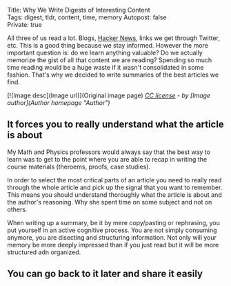 Title: Why We Write Digests of Interesting Content  
Tags: digest, tldr, content, time, memory
Autopost: false   
Private: true   

All three of us read a lot. Blogs, [Hacker
News](http://news.ycombinator.com "Hacker News"), links we get through
Twitter, etc. This is a good thing because we stay informed. However the
more important question is: do we learn anything valuable? Do we
actually memorize the gist of all that content we are reading? Spending
so much time reading would be a huge waste if it wasn't consolidated in
some fashion. That's why we decided to write summaries of the best
articles we find.

[![Image desc](Image url)](Original image page)
*[CC license](http://creativecommons.org/licenses/by/2.0 "license") - by [Image author](Author homepage "Author")*


## It forces you to really understand what the article is about

My Math and Physics professors would always say that the best way to learn 
was to get to the point where you are able to 
recap in writing the course materials (theroems, proofs, case studies).

In order to select the most critical parts of an article you need to
really read through the whole article and pick up the signal that you
want to remember. This means you should understand thoroughly what the
article is about and the author's reasoning. Why she spent time on some
subject and not on others. 

When writing up a summary, be it by mere copy/pasting or rephrasing, you put yourself
in an active cognitive process. You are not simply consuming
anymore, you are disecting and structuring information. Not only will
your memory be more deeply impressed than if you just read but it will
be more structured adn organized.

## You can go back to it later and share it easily
